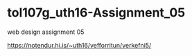 # tol107g_uth16-Assignment_05
web design assignment 05

https://notendur.hi.is/~uth16/vefforritun/verkefni5/
